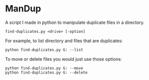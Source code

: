 # ManDup
A script I made in python to manipulate duplicate files in a directory. 
```
find-duplicates.py <drive> [-option]
```
For example, to list directory and files that are duplicates:
```
python find-duplicates.py G: --list
```
To move or delete files you would just use those options:
```
python find-duplicates.py G: --move
python find-duplicates.py G: --delete
```
